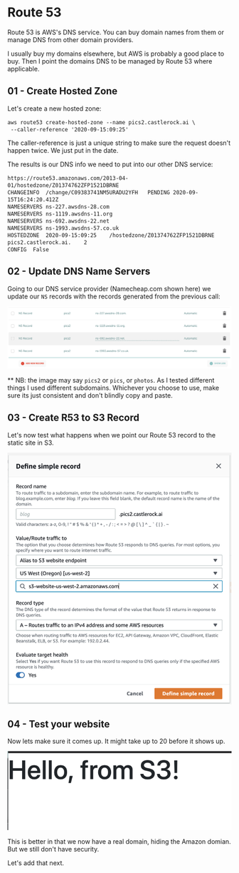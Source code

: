 # Route 53

Route 53 is AWS's DNS service.  You can buy domain names from them or manage DNS from other domain providers. 

I usually buy my domains elsewhere, but AWS is probably a good place to buy.  Then I point the domains DNS to be managed by Route 53 where applicable. 

## 01 - Create Hosted Zone

Let's create a new hosted zone: 

```
aws route53 create-hosted-zone --name pics2.castlerock.ai \
 --caller-reference '2020-09-15:09:25'
```

The caller-reference is just a unique string to make sure the request doesn't happen twice.  We just put in the date.  

The results is our DNS info we need to put into our other DNS service: 

```
https://route53.amazonaws.com/2013-04-01/hostedzone/Z01374762ZFP1521DBRNE
CHANGEINFO	/change/C09383741NM5URADU2YFH	PENDING	2020-09-15T16:24:20.412Z
NAMESERVERS	ns-227.awsdns-28.com
NAMESERVERS	ns-1119.awsdns-11.org
NAMESERVERS	ns-692.awsdns-22.net
NAMESERVERS	ns-1993.awsdns-57.co.uk
HOSTEDZONE	2020-09-15:09:25	/hostedzone/Z01374762ZFP1521DBRNE	pics2.castlerock.ai.	2
CONFIG	False
```

## 02 - Update DNS Name Servers

Going to our DNS service provider (Namecheap.com shown here) we update our `NS` records with the records generated from the previous call: 

![update ns record](../images/r5301.png)

** NB: the image may say `pics2` or `pics`, or `photos`.  As I tested different things I used different subdomains.  Whichever you choose to use, make sure its just consistent and don't blindly copy and paste. 

## 03 - Create R53 to S3 Record

Let's now test what happens when we point our Route 53 record to the static site in S3. 

![create policy](../images/r5302.png)



## 04 - Test your website

Now lets make sure it comes up. It might take up to 20 before it shows up. 

![s3](../images/s302.png)

This is better in that we now have a real domain, hiding the Amazon domian.  But we still don't have security.  

Let's add that next.